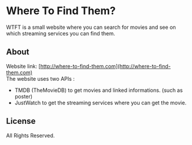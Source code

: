 # Where To Find Them? #

WTFT is a small website where you can search for movies and see on which streaming services you can find them.

## About

Website link: [http://where-to-find-them.com](http://where-to-find-them.com)<br />
The website uses two APIs :
- TMDB (TheMovieDB) to get movies and linked informations. (such as poster)
- JustWatch to get the streaming services where you can get the movie.

## License
All Rights Reserved.
